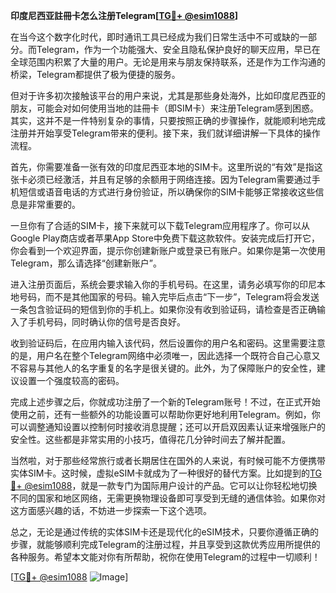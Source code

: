 **印度尼西亚註冊卡怎么注册Telegram[[TG💪+ @esim1088](https://t.me/s/esim1088)]**

在当今这个数字化时代，即时通讯工具已经成为我们日常生活中不可或缺的一部分。而Telegram，作为一个功能强大、安全且隐私保护良好的聊天应用，早已在全球范围内积累了大量的用户。无论是用来与朋友保持联系，还是作为工作沟通的桥梁，Telegram都提供了极为便捷的服务。

但对于许多初次接触该平台的用户来说，尤其是那些身处海外，比如印度尼西亚的朋友，可能会对如何使用当地的註冊卡（即SIM卡）来注册Telegram感到困惑。其实，这并不是一件特别复杂的事情，只要按照正确的步骤操作，就能顺利地完成注册并开始享受Telegram带来的便利。接下来，我们就详细讲解一下具体的操作流程。

首先，你需要准备一张有效的印度尼西亚本地的SIM卡。这里所说的“有效”是指这张卡必须已经激活，并且有足够的余额用于网络连接。因为Telegram需要通过手机短信或语音电话的方式进行身份验证，所以确保你的SIM卡能够正常接收这些信息是非常重要的。

一旦你有了合适的SIM卡，接下来就可以下载Telegram应用程序了。你可以从Google Play商店或者苹果App Store中免费下载这款软件。安装完成后打开它，你会看到一个欢迎界面，提示你创建新账户或登录已有账户。如果你是第一次使用Telegram，那么请选择“创建新账户”。

进入注册页面后，系统会要求输入你的手机号码。在这里，请务必填写你的印尼本地号码，而不是其他国家的号码。输入完毕后点击“下一步”，Telegram将会发送一条包含验证码的短信到你的手机上。如果你没有收到验证码，请检查是否正确输入了手机号码，同时确认你的信号是否良好。

收到验证码后，在应用内输入该代码，然后设置你的用户名和密码。这里需要注意的是，用户名在整个Telegram网络中必须唯一，因此选择一个既符合自己心意又不容易与其他人的名字重复的名字是很关键的。此外，为了保障账户的安全性，建议设置一个强度较高的密码。

完成上述步骤之后，你就成功注册了一个新的Telegram账号！不过，在正式开始使用之前，还有一些额外的功能设置可以帮助你更好地利用Telegram。例如，你可以调整通知设置以控制何时接收消息提醒；还可以开启双因素认证来增强账户的安全性。这些都是非常实用的小技巧，值得花几分钟时间去了解并配置。

当然啦，对于那些经常旅行或者长期居住在国外的人来说，有时候可能不方便携带实体SIM卡。这时候，虚拟eSIM卡就成为了一种很好的替代方案。比如提到的[TG💪+ @esim1088](https://t.me/s/esim1088)，就是一款专门为国际用户设计的产品。它可以让你轻松地切换不同的国家和地区网络，无需更换物理设备即可享受到无缝的通信体验。如果你对这方面感兴趣的话，不妨进一步探索一下这个选项。

总之，无论是通过传统的实体SIM卡还是现代化的eSIM技术，只要你遵循正确的步骤，就能够顺利完成Telegram的注册过程，并且享受到这款优秀应用所提供的各种服务。希望本文能对你有所帮助，祝你在使用Telegram的过程中一切顺利！

[[TG💪+ @esim1088](https://t.me/s/esim1088) ![Image](https://i.postimg.cc/4NQfJmqS/Snipaste-2025-05-13-00-14-12.png)]